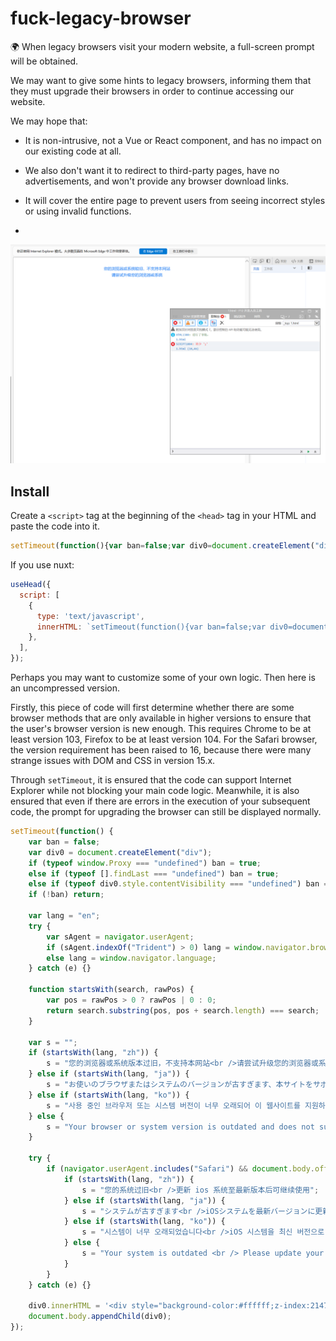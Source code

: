 # fuck-legacy-browser
🌍 When legacy browsers visit your modern website, a full-screen prompt will be obtained.

We may want to give some hints to legacy browsers, informing them that they must upgrade their browsers in order to continue accessing our website.

We may hope that:

- It is non-intrusive, not a Vue or React component, and has no impact on our existing code at all.

- We also don't want it to redirect to third-party pages, have no advertisements, and won't provide any browser download links.

- It will cover the entire page to prevent users from seeing incorrect styles or using invalid functions.

- 

![](./435C65590F3A61B3DE69574D4B6DB405.png)

## Install

Create a `<script>` tag at the beginning of the `<head>` tag in your HTML and paste the code into it.

```js
setTimeout(function(){var ban=false;var div0=document.createElement("div");if(typeof window.Proxy==="undefined")ban=true;else if(typeof[].findLast==="undefined")ban=true;else if(typeof div0.style.contentVisibility==="undefined")ban=true;if(!ban)return;var lang="en";try{var sAgent=navigator.userAgent;if(sAgent.indexOf("Trident")>0)lang=window.navigator.browserLanguage;else lang=window.navigator.language}catch(e){}function startsWith(search,rawPos){var pos=rawPos>0?rawPos|0:0;return search.substring(pos,pos+search.length)===search}var s="";if(startsWith(lang,"zh")){s="您的浏览器或系统版本过旧，不支持本网站<br />请尝试升级您的浏览器或系统"}else if(startsWith(lang,"ja")){s="お使いのブラウザまたはシステムのバージョンが古すぎます、本サイトをサポートしていません<br />ブラウザまたはシステムをアップグレードしてください"}else if(startsWith(lang,"ko")){s="사용 중인 브라우저 또는 시스템 버전이 너무 오래되어 이 웹사이트를 지원하지 않습니다<br />브라우저 또는 시스템을 업그레이드해 주세요"}else{s="Your browser or system version is outdated and does not support this website <br /> Please try to upgrade your browser or system"}try{if(navigator.userAgent.includes("Safari")&&document.body.offsetWidth<document.body.offsetHeight){if(startsWith(lang,"zh")){s="您的系统过旧<br />更新 ios 系统至最新版本后可继续使用"}else if(startsWith(lang,"ja")){s="システムが古すぎます<br />iOSシステムを最新バージョンに更新してからご利用ください"}else if(startsWith(lang,"ko")){s="시스템이 너무 오래되었습니다<br />iOS 시스템을 최신 버전으로 업데이트한 후 사용하세요"}else{s="Your system is outdated <br /> Please update your iOS system to the latest version and continue to use it."}}}catch(e){}div0.innerHTML='<div style="background-color:#ffffff;z-index:2147483647;position:fixed;left:0;top:0;width:100%;height:100%;"><div style="width:100%;height:100%;z-index:2147483647;vertical-align:center;text-align:center;color:#3288f5;font-size:14px;line-height:1.6;padding:32px;box-sizing:border-box">'+s+'</div></div>';document.body.appendChild(div0)});
```

If you use nuxt:

```js
useHead({
  script: [
    {
      type: 'text/javascript',
      innerHTML: `setTimeout(function(){var ban=false;var div0=document.createElement("div");if(typeof window.Proxy==="undefined")ban=true;else if(typeof[].findLast==="undefined")ban=true;else if(typeof div0.style.contentVisibility==="undefined")ban=true;if(!ban)return;var lang="en";try{var sAgent=navigator.userAgent;if(sAgent.indexOf("Trident")>0)lang=window.navigator.browserLanguage;else lang=window.navigator.language}catch(e){}function startsWith(search,rawPos){var pos=rawPos>0?rawPos|0:0;return search.substring(pos,pos+search.length)===search}var s="";if(startsWith(lang,"zh")){s="您的浏览器或系统版本过旧，不支持本网站<br />请尝试升级您的浏览器或系统"}else if(startsWith(lang,"ja")){s="お使いのブラウザまたはシステムのバージョンが古すぎます、本サイトをサポートしていません<br />ブラウザまたはシステムをアップグレードしてください"}else if(startsWith(lang,"ko")){s="사용 중인 브라우저 또는 시스템 버전이 너무 오래되어 이 웹사이트를 지원하지 않습니다<br />브라우저 또는 시스템을 업그레이드해 주세요"}else{s="Your browser or system version is outdated and does not support this website <br /> Please try to upgrade your browser or system"}try{if(navigator.userAgent.includes("Safari")&&document.body.offsetWidth<document.body.offsetHeight){if(startsWith(lang,"zh")){s="您的系统过旧<br />更新 ios 系统至最新版本后可继续使用"}else if(startsWith(lang,"ja")){s="システムが古すぎます<br />iOSシステムを最新バージョンに更新してからご利用ください"}else if(startsWith(lang,"ko")){s="시스템이 너무 오래되었습니다<br />iOS 시스템을 최신 버전으로 업데이트한 후 사용하세요"}else{s="Your system is outdated <br /> Please update your iOS system to the latest version and continue to use it."}}}catch(e){}div0.innerHTML='<div style="background-color:#ffffff;z-index:2147483647;position:fixed;left:0;top:0;width:100%;height:100%;"><div style="width:100%;height:100%;z-index:2147483647;vertical-align:center;text-align:center;color:#3288f5;font-size:14px;line-height:1.6;padding:32px;box-sizing:border-box">'+s+'</div></div>';document.body.appendChild(div0)});`
    },
  ],
});
```

Perhaps you may want to customize some of your own logic. Then here is an uncompressed version.

Firstly, this piece of code will first determine whether there are some browser methods that are only available in higher versions to ensure that the user's browser version is new enough. This requires Chrome to be at least version 103, Firefox to be at least version 104. For the Safari browser, the version requirement has been raised to 16, because there were many strange issues with DOM and CSS in version 15.x.

Through `setTimeout`, it is ensured that the code can support Internet Explorer while not blocking your main code logic. Meanwhile, it is also ensured that even if there are errors in the execution of your subsequent code, the prompt for upgrading the browser can still be displayed normally. 

```js
setTimeout(function() {
    var ban = false;
    var div0 = document.createElement("div");
    if (typeof window.Proxy === "undefined") ban = true;
    else if (typeof [].findLast === "undefined") ban = true;
    else if (typeof div0.style.contentVisibility === "undefined") ban = true;
    if (!ban) return;
    
    var lang = "en";
    try {
        var sAgent = navigator.userAgent;
        if (sAgent.indexOf("Trident") > 0) lang = window.navigator.browserLanguage;
        else lang = window.navigator.language;
    } catch (e) {}
    
    function startsWith(search, rawPos) {
        var pos = rawPos > 0 ? rawPos | 0 : 0;
        return search.substring(pos, pos + search.length) === search;
    }
    
    var s = "";
    if (startsWith(lang, "zh")) {
        s = "您的浏览器或系统版本过旧，不支持本网站<br />请尝试升级您的浏览器或系统";
    } else if (startsWith(lang, "ja")) {
        s = "お使いのブラウザまたはシステムのバージョンが古すぎます、本サイトをサポートしていません<br />ブラウザまたはシステムをアップグレードしてください";
    } else if (startsWith(lang, "ko")) {
        s = "사용 중인 브라우저 또는 시스템 버전이 너무 오래되어 이 웹사이트를 지원하지 않습니다<br />브라우저 또는 시스템을 업그레이드해 주세요";
    } else {
        s = "Your browser or system version is outdated and does not support this website <br /> Please try to upgrade your browser or system";
    }
    
    try {
        if (navigator.userAgent.includes("Safari") && document.body.offsetWidth < document.body.offsetHeight) {
            if (startsWith(lang, "zh")) {
                s = "您的系统过旧<br />更新 ios 系统至最新版本后可继续使用";
            } else if (startsWith(lang, "ja")) {
                s = "システムが古すぎます<br />iOSシステムを最新バージョンに更新してからご利用ください";
            } else if (startsWith(lang, "ko")) {
                s = "시스템이 너무 오래되었습니다<br />iOS 시스템을 최신 버전으로 업데이트한 후 사용하세요";
            } else {
                s = "Your system is outdated <br /> Please update your iOS system to the latest version and continue to use it.";
            }
        }
    } catch (e) {}
    
    div0.innerHTML = '<div style="background-color:#ffffff;z-index:2147483647;position:fixed;left:0;top:0;width:100%;height:100%;"><div style="width:100%;height:100%;z-index:2147483647;vertical-align:center;text-align:center;color:#3288f5;font-size:14px;line-height:1.6;padding:32px;box-sizing:border-box">' + s + '</div></div>';
    document.body.appendChild(div0);
});
```
